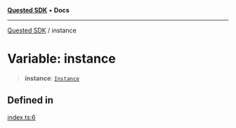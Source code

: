 [**Quested SDK**](../README.md) • **Docs**

***

[Quested SDK](../README.md) / instance

# Variable: instance

> **instance**: [`Instance`](../interfaces/Instance.md)

## Defined in

[index.ts:6](https://github.com/Quested-io/QuestedSDK/blob/49b727c26a12b14175ad778bc40a297a85537c78/src/index.ts#L6)
